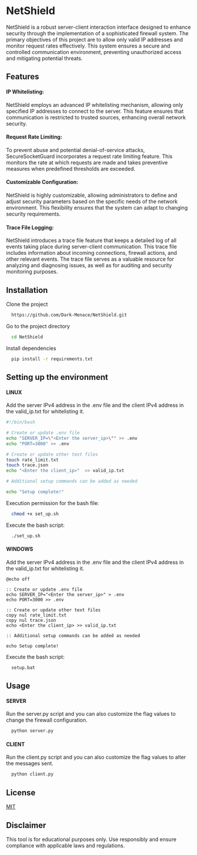 
# NetShield

NetShield is a robust server-client interaction interface designed to enhance security through the implementation of a sophisticated firewall system. The primary objectives of this project are to allow only valid IP addresses and monitor request rates effectively. This system ensures a secure and controlled communication environment, preventing unauthorized access and mitigating potential threats.

## Features

#### IP Whitelisting:

NetShield employs an advanced IP whitelisting mechanism, allowing only specified IP addresses to connect to the server. This feature ensures that communication is restricted to trusted sources, enhancing overall network security.

#### Request Rate Limiting:

To prevent abuse and potential denial-of-service attacks, SecureSocketGuard incorporates a request rate limiting feature. This monitors the rate at which requests are made and takes preventive measures when predefined thresholds are exceeded.

#### Customizable Configuration:

NetShield is highly customizable, allowing administrators to define and adjust security parameters based on the specific needs of the network environment. This flexibility ensures that the system can adapt to changing security requirements.

#### Trace File Logging:

NetShield introduces a trace file feature that keeps a detailed log of all events taking place during server-client communication. This trace file includes information about incoming connections, firewall actions, and other relevant events. The trace file serves as a valuable resource for analyzing and diagnosing issues, as well as for auditing and security monitoring purposes.
## Installation

Clone the project

```bash
  https://github.com/Dark-Menace/NetShield.git
```

Go to the project directory

```bash
  cd NetShield
```
Install dependencies

```bash
  pip install -r requirements.txt

```




## Setting up the environment

#### LINUX

Add the server IPv4 address in the .env file and the client IPv4 address in the valid_ip.txt for whitelisting it.
```bash
#!/bin/bash

# Create or update .env file
echo "SERVER_IP=\"<Enter the server_ip>\"" >> .env
echo "PORT=3000" >> .env

# Create or update other text files
touch rate_limit.txt
touch trace.json
echo "<Enter the client_ip>"  >> valid_ip.txt

# Additional setup commands can be added as needed

echo "Setup complete!"
```

Execution permission for the bash file:
```bash
  chmod +x set_up.sh
```
Execute the bash script:
```bash
  ./set_up.sh
```

#### WINDOWS

Add the server IPv4 address in the .env file and the client IPv4 address in the valid_ip.txt for whitelisting it.
```batch
@echo off

:: Create or update .env file
echo SERVER_IP="<Enter the server_ip>" > .env
echo PORT=3000 >> .env

:: Create or update other text files
copy nul rate_limit.txt
copy nul trace.json
echo <Enter the client_ip> >> valid_ip.txt

:: Additional setup commands can be added as needed

echo Setup complete!

```

Execute the bash script:
```bash
  setup.bat
```
## Usage

#### SERVER 

Run the server.py script and you can also customize the flag values to change the firewall configuration.

```bash
  python server.py
```

#### CLIENT

Run the client.py script and you can also customize the flag values to alter the messages sent.

```bash
  python client.py
```
## License

[MIT](https://choosealicense.com/licenses/mit/)


## Disclaimer

This tool is for educational purposes only. Use responsibly and ensure compliance with applicable laws and regulations.